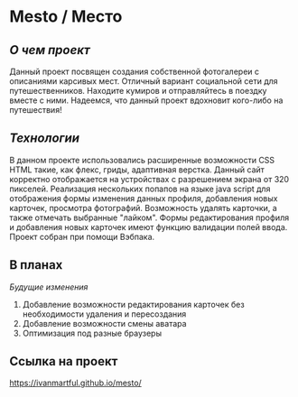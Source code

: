 # **Mesto / Место**

## *О чем проект*

Данный проект посвящен создания собственной фотогалереи с описаниями карсивых мест. Отличный вариант социальной сети для путешественников. Находите кумиров и отправляйтесь в поездку вместе с ними. Надеемся, что данный проект вдохновит кого-либо на путешествия!

## *Технологии*

В данном проекте использовались расширенные возможности CSS HTML такие, как флекс, гриды, адаптивная верстка. Данный сайт корректно отображается на устройствах с разрешением экрана от 320 пикселей. Реализация нескольких попапов на языке java script для отображения формы изменения данных профиля, добавления новых карточек, просмотра фотографий. Возможность удалять карточки, а также отмечать выбранные "лайком". Формы редактирования профиля и добавления новых карточек имеют функцию валидации полей ввода. Проект собран при помощи Вэбпака.

## **В планах**

*Будущие изменения*

1. Добавление возможности редактирования карточек без необходимости удаления и пересоздания
2. Добавление возможности смены аватара
3. Оптимизация под разные браузеры

## **Ссылка на проект**

https://ivanmartful.github.io/mesto/